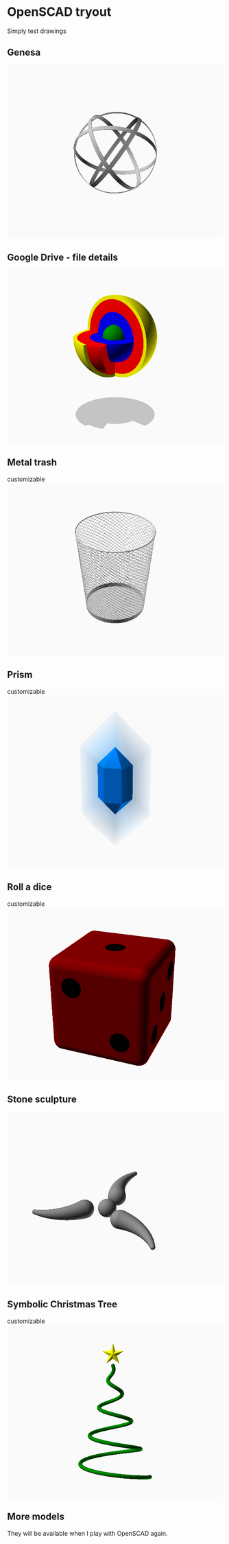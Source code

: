 # OpenSCAD tryout
Simply test drawings

## Genesa
![Genesa](Genesa/Genesa%20-%20render.png)

## Google Drive - file details
![Google-Drive-file_details](Google%20Drive%20-%20file%20details/Google%20Drive%20-%20file%20details%20-%20render.png)

## Metal trash
customizable
![Metal-trash](Metal%20trash/Metal%20trash%20-%20render.png)

## Prism
customizable
![Prism](Prism/Prism%20-%20render.png)

## Roll a dice
customizable
![Roll_a_dice](Roll%20a%20dice/Roll%20a%20dice%20-%20render.png)

## Stone sculpture
![Stone sculpture](Stone%20sculpture/Stone%20sculpture%20-%20render.png)

## Symbolic Christmas Tree
customizable
![Symbolic-Christmas-Tree](Symbolic%20Christmas%20Tree/Symbolic%20Christmas%20Tree%20-%20render.png)

## More models
They will be available when I play with OpenSCAD again.
